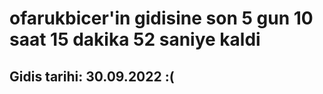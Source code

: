 # ofarukbicer'in gidisine son 5 gun 10 saat 15 dakika 52 saniye kaldi

## Gidis tarihi: 30.09.2022 :(